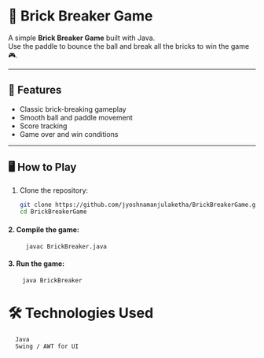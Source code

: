 # 🧱 Brick Breaker Game

A simple **Brick Breaker Game** built with Java.  
Use the paddle to bounce the ball and break all the bricks to win the game 🎮.

---

## 🚀 Features
- Classic brick-breaking gameplay
- Smooth ball and paddle movement
- Score tracking
- Game over and win conditions

---

## 🖥️ How to Play
1. Clone the repository:
   ```bash
   git clone https://github.com/jyoshnamanjulaketha/BrickBreakerGame.git
   cd BrickBreakerGame
#### 2. Compile the game:
         javac BrickBreaker.java
#### 3. Run the game:
        java BrickBreaker
# 🛠️ Technologies Used
      Java
      Swing / AWT for UI
